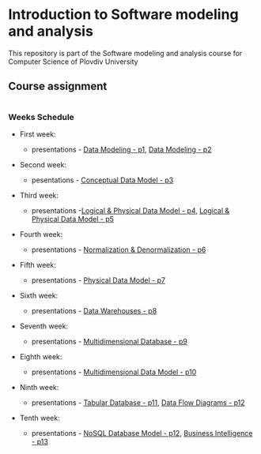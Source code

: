 # Introduction to Software modeling and analysis
This repository is part of the Software modeling and analysis course for Computer Science of Plovdiv University


## Course assignment


#
### Weeks Schedule

* First week: 
  * presentations - [Data Modeling - p1](https://github.com/pkyurkchiev/software-modeling-and-analysis-se/tree/master/presentations/Lecture-01.pdf), [Data Modeling - p2](https://github.com/pkyurkchiev/software-modeling-and-analysis-se/tree/master/presentations/Lecture-02.pdf)

* Second week:
  * pesentations - [Conceptual Data Model - p3](https://github.com/pkyurkchiev/software-modeling-and-analysis-se/tree/master/presentations/Lecture-03.pdf)
  
* Third week:
  * presentations -[Logical & Physical Data Model - p4](https://github.com/pkyurkchiev/software-modeling-and-analysis-se/tree/master/presentations/Lecture-04.pdf), [Logical & Physical Data Model - p5](https://github.com/pkyurkchiev/software-modeling-and-analysis-se/tree/master/presentations/Lecture-05.pdf)
  
* Fourth week:
  * presentations - [Normalization & Denormalization - p6](https://github.com/pkyurkchiev/software-modeling-and-analysis-se/tree/master/presentations/Lecture-06.pdf)

* Fifth week:
  * presentations - [Physical Data Model - p7](https://github.com/pkyurkchiev/software-modeling-and-analysis-se/tree/master/presentations/Lecture-07.pdf)
  
* Sixth week:
  * presentations - [Data Warehouses - p8](https://github.com/pkyurkchiev/software-modeling-and-analysis-se/tree/master/presentations/Lecture-08.pdf)
    
* Seventh week:
  * presentations -
 [Multidimensional Database - p9](https://github.com/pkyurkchiev/software-modeling-and-analysis-se/tree/master/presentations/Lecture-09.pdf)
 
* Eighth week:
  * presentations -
 [Multidimensional Data Model - p10](https://github.com/pkyurkchiev/software-modeling-and-analysis-se/tree/master/presentations/Lecture-10.pdf)
 
* Ninth week:
  * presentations -
 [Tabular Database - p11](https://github.com/pkyurkchiev/software-modeling-and-analysis-se/tree/master/presentations/Lecture-11.pdf), [Data Flow Diagrams - p12](https://github.com/pkyurkchiev/software-modeling-and-analysis-se/tree/master/presentations/Lecture-12.pdf)
 
* Tenth week:
  * presentations -
 [NoSQL Database Model - p12](https://github.com/pkyurkchiev/software-modeling-and-analysis-se/tree/master/presentations/Lecture-12.pdf), [Business Intelligence - p13](https://github.com/pkyurkchiev/software-modeling-and-analysis-se/tree/master/presentations/Lecture-13.pdf)
